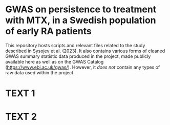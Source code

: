 # GWAS on persistence to treatment with MTX, in a Swedish population of early RA patients

This repository hosts scripts and relevant files related to the study described in Sysojev et al. (2023). It also contains various forms of cleaned GWAS summary statistic data produced in the project, made publicly available here as well as on the GWAS Catalog (https://www.ebi.ac.uk/gwas/). However, it _does not_ contain any types of raw data used within the project.

# TEXT 1

# TEXT 2
